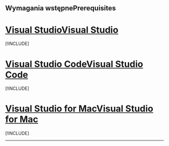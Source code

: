 ## <a name="prerequisites"></a><span data-ttu-id="4a2db-101">Wymagania wstępne</span><span class="sxs-lookup"><span data-stu-id="4a2db-101">Prerequisites</span></span>

# <a name="visual-studiotabvisual-studio"></a>[<span data-ttu-id="4a2db-102">Visual Studio</span><span class="sxs-lookup"><span data-stu-id="4a2db-102">Visual Studio</span></span>](#tab/visual-studio)

[!INCLUDE[](~/includes/net-core-prereqs-vs-2.2.md)]

# <a name="visual-studio-codetabvisual-studio-code"></a>[<span data-ttu-id="4a2db-103">Visual Studio Code</span><span class="sxs-lookup"><span data-stu-id="4a2db-103">Visual Studio Code</span></span>](#tab/visual-studio-code)

[!INCLUDE[](~/includes/net-core-prereqs-vsc-2.2.md)]

# <a name="visual-studio-for-mactabvisual-studio-mac"></a>[<span data-ttu-id="4a2db-104">Visual Studio for Mac</span><span class="sxs-lookup"><span data-stu-id="4a2db-104">Visual Studio for Mac</span></span>](#tab/visual-studio-mac)

[!INCLUDE[](~/includes/net-core-prereqs-mac-2.2.md)]

---